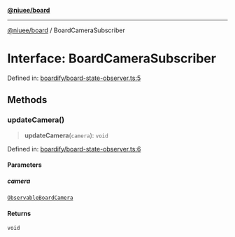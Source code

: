 [**@niuee/board**](../README.md)

***

[@niuee/board](../globals.md) / BoardCameraSubscriber

# Interface: BoardCameraSubscriber

Defined in: [boardify/board-state-observer.ts:5](https://github.com/niuee/board/blob/e6c1edcccf6525a0cc9088782c7c4653e837f533/src/boardify/board-state-observer.ts#L5)

## Methods

### updateCamera()

> **updateCamera**(`camera`): `void`

Defined in: [boardify/board-state-observer.ts:6](https://github.com/niuee/board/blob/e6c1edcccf6525a0cc9088782c7c4653e837f533/src/boardify/board-state-observer.ts#L6)

#### Parameters

##### camera

[`ObservableBoardCamera`](ObservableBoardCamera.md)

#### Returns

`void`
